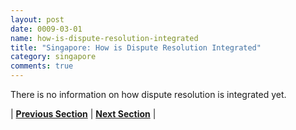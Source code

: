 ```yaml
---
layout: post
date: 0009-03-01
name: how-is-dispute-resolution-integrated
title: "Singapore: How is Dispute Resolution Integrated"
category: singapore
comments: true
---
```


There is no information on how dispute resolution is integrated yet. 


| **[Previous Section](https://neo-project.github.io/global-blockchain-compliance-hub//singapore/singapore-smart-contracts.html)** | **[Next Section]( https://neo-project.github.io/global-blockchain-compliance-hub//singapore/singapore-nullify-smart-contracts.html)** |
